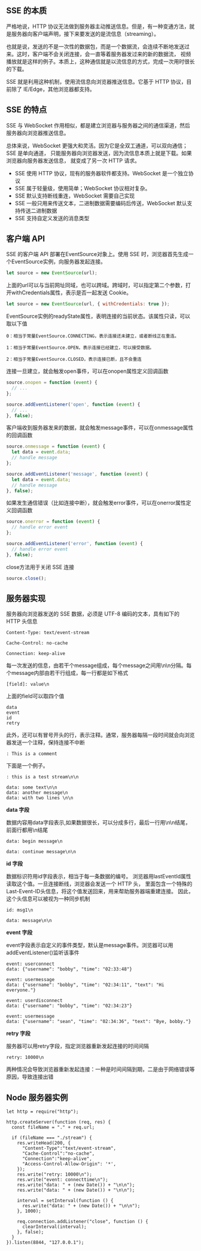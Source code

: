 ## SSE 的本质

严格地说，HTTP 协议无法做到服务器主动推送信息。但是，有一种变通方法，就是服务器向客户端声明，接下来要发送的是流信息（streaming）。

也就是说，发送的不是一次性的数据包，而是一个数据流，会连续不断地发送过来。这时，客户端不会关闭连接，会一直等着服务器发过来的新的数据流，
视频播放就是这样的例子。本质上，这种通信就是以流信息的方式，完成一次用时很长的下载。

SSE 就是利用这种机制，使用流信息向浏览器推送信息。它基于 HTTP 协议，目前除了 IE/Edge，其他浏览器都支持。

## SSE 的特点

SSE 与 WebSocket 作用相似，都是建立浏览器与服务器之间的通信渠道，然后服务器向浏览器推送信息。

总体来说，WebSocket 更强大和灵活。因为它是全双工通道，可以双向通信；SSE 是单向通道，
只能服务器向浏览器发送，因为流信息本质上就是下载。如果浏览器向服务器发送信息，
就变成了另一次 HTTP 请求。

- SSE 使用 HTTP 协议，现有的服务器软件都支持。WebSocket 是一个独立协议
- SSE 属于轻量级，使用简单；WebSocket 协议相对复杂。
- SSE 默认支持断线重连，WebSocket 需要自己实现
- SSE 一般只用来传送文本，二进制数据需要编码后传送，WebSocket 默认支持传送二进制数据
- SSE 支持自定义发送的消息类型

## 客户端 API

SSE 的客户端 API 部署在EventSource对象上。使用 SSE 时，浏览器首先生成一个EventSource实例，向服务器发起连接。

```javascript
let source = new EventSource(url);
```

上面的url可以与当前网址同域，也可以跨域。跨域时，可以指定第二个参数，打开withCredentials属性，表示是否一起发送 Cookie。

```javascript
let source = new EventSource(url, { withCredentials: true });
```

EventSource实例的readyState属性，表明连接的当前状态。该属性只读，可以取以下值

```
0：相当于常量EventSource.CONNECTING，表示连接还未建立，或者断线正在重连。

1：相当于常量EventSource.OPEN，表示连接已经建立，可以接受数据。

2：相当于常量EventSource.CLOSED，表示连接已断，且不会重连
```

连接一旦建立，就会触发open事件，可以在onopen属性定义回调函数

```javascript
source.onopen = function (event) {
  // ...
};

source.addEventListener('open', function (event) {
  // ...
}, false);
```

客户端收到服务器发来的数据，就会触发message事件，可以在onmessage属性的回调函数

```javascript
source.onmessage = function (event) {
  let data = event.data;
  // handle message
};

source.addEventListener('message', function (event) {
  let data = event.data;
  // handle message
}, false);
```

如果发生通信错误（比如连接中断），就会触发error事件，可以在onerror属性定义回调函数

```javascript
source.onerror = function (event) {
  // handle error event
};

source.addEventListener('error', function (event) {
  // handle error event
}, false);
```

close方法用于关闭 SSE 连接

```javascript
source.close();
```

## 服务器实现

服务器向浏览器发送的 SSE 数据，必须是 UTF-8 编码的文本，具有如下的 HTTP 头信息

```http
Content-Type: text/event-stream

Cache-Control: no-cache

Connection: keep-alive
```

每一次发送的信息，由若干个message组成，每个message之间用\n\n分隔。每个message内部由若干行组成，每一行都是如下格式

```http
[field]: value\n
```

上面的field可以取四个值

```
data
event
id
retry
```

此外，还可以有冒号开头的行，表示注释。通常，服务器每隔一段时间就会向浏览器发送一个注释，保持连接不中断

```
: This is a comment
```

下面是一个例子。

```
: this is a test stream\n\n

data: some text\n\n
data: another message\n
data: with two lines \n\n
```

**data 字段**

数据内容用data字段表示,如果数据很长，可以分成多行，最后一行用\n\n结尾，前面行都用\n结尾

```
data: begin message\n

data: continue message\n\n
```

**id 字段**

数据标识符用id字段表示，相当于每一条数据的编号。
浏览器用lastEventId属性读取这个值。一旦连接断线，浏览器会发送一个 HTTP 头，
里面包含一个特殊的Last-Event-ID头信息，将这个值发送回来，用来帮助服务器端重建连接。
因此，这个头信息可以被视为一种同步机制

```
id: msg1\n

data: message\n\n
```

**event  字段**

event字段表示自定义的事件类型，默认是message事件。浏览器可以用addEventListener()监听该事件

```
event: userconnect
data: {"username": "bobby", "time": "02:33:48"}

event: usermessage
data: {"username": "bobby", "time": "02:34:11", "text": "Hi everyone."}

event: userdisconnect
data: {"username": "bobby", "time": "02:34:23"}

event: usermessage
data: {"username": "sean", "time": "02:34:36", "text": "Bye, bobby."}
```

**retry   字段**

服务器可以用retry字段，指定浏览器重新发起连接的时间间隔

```
retry: 10000\n
```

两种情况会导致浏览器重新发起连接：一种是时间间隔到期，二是由于网络错误等原因，导致连接出错

## Node 服务器实例

```
let http = require("http");

http.createServer(function (req, res) {
  const fileName = "." + req.url;

  if (fileName === "./stream") {
    res.writeHead(200, {
      "Content-Type":"text/event-stream",
      "Cache-Control":"no-cache",
      "Connection":"keep-alive",
      "Access-Control-Allow-Origin": '*',
    });
    res.write("retry: 10000\n");
    res.write("event: connecttime\n");
    res.write("data: " + (new Date()) + "\n\n");
    res.write("data: " + (new Date()) + "\n\n");

    interval = setInterval(function () {
      res.write("data: " + (new Date()) + "\n\n");
    }, 1000);

    req.connection.addListener("close", function () {
      clearInterval(interval);
    }, false);
  }
}).listen(8844, "127.0.0.1");
```




















